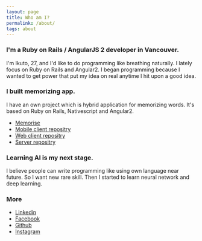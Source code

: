 ```yaml
---
layout: page
title: Who am I?
permalink: /about/
tags: about
---
```


### I'm a Ruby on Rails / AngularJS 2 developer in Vancouver.

I'm Ikuto, 27, and I'd like to do programming like breathing naturally.
I lately focus on Ruby on Rails and Angular2. I began programming because I wanted to get power that put my idea on real anytime I hit upon a good idea.

### I built memorizing app.

I have an own project which is hybrid application for memorizing words. It's based on Ruby on Rails, Nativescript and Angular2.
* [Memorise](https://memoriseword.com/)
* [Mobile client repositry](https://github.com/ikuto0608/mwa_client_mobile)
* [Web client repositry](https://github.com/ikuto0608/mwa_client)
* [Server repositry](https://github.com/ikuto0608/mwa_server)

### Learning AI is my next stage.

I believe people can write programming like using own language near future. So
I want new rare skill. Then I started to learn neural network and deep learning.

### More

* [Linkedin](https://www.linkedin.com/in/ikutoyata/)
* [Facebook](https://www.facebook.com/ikuto.yata)
* [Github](https://github.com/ikuto0608)
* [Instagram](https://www.instagram.com/ikuto0608)
